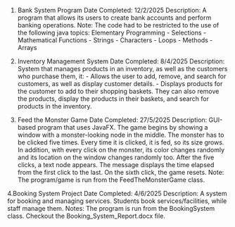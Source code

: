 1. Bank System Program
Date Completed: 12/2/2025
Description: A program that allows its users to create bank accounts and perform banking operations.
Note: The code had to be restricted to the use of the following java topics: 
      Elementary Programming - Selections - Mathematical Functions - Strings - Characters - Loops - Methods - Arrays


2. Inventory Management System
Date Completed: 8/4/2025
Description: System that manages products in an inventory, as well as the customers who purchase them, it:
            - Allows the user to add, remove, and search for customers, as well as display customer details.
            - Displays products for the customer to add to their shopping baskets. They can also remove the 
              products, display the products in their baskets, and search for products in the inventory. 


3. Feed the Monster Game
Date Completed: 27/5/2025
Description: GUI-based program that uses JavaFX. The game begins by showing a window with a monster-looking node
             in the middle. The monster has to be clicked five times. Every time it is clicked, it is fed, so its
             size grows. In addition, with every click on the monster, its color changes randomly and its location
             on the window changes randomly too. After the five clicks, a text node appears. The message displays
             the time elapsed from the first click to the last. On the sixth click, the game resets.
Note: The program/game is run from the FeedTheMonsterGame class.


4.Booking System Project
Date Completed: 4/6/2025
Description: A system for booking and managing services. Students book services/facilities, while staff manage them.
Notes: The program is run from the BookingSystem class. 
       Checkout the Booking_System_Report.docx file.

